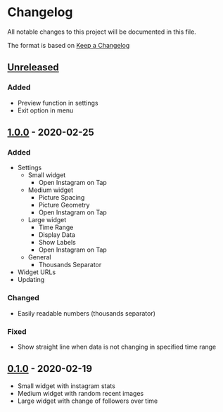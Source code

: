 # Changelog

All notable changes to this project will be documented in this file.

The format is based on [Keep a Changelog](https://keepachangelog.com/en/1.0.0/)

## [Unreleased]

### Added

- Preview function in settings
- Exit option in menu

## [1.0.0] - 2020-02-25

### Added

- Settings
	- Small widget
		- Open Instagram on Tap
	- Medium widget
		- Picture Spacing
		- Picture Geometry
		- Open Instagram on Tap
	- Large widget
		- Time Range
		- Display Data
		- Show Labels
		- Open Instagram on Tap
	- General
		- Thousands Separator
- Widget URLs
- Updating

### Changed

- Easily readable numbers (thousands separator)

### Fixed

- Show straight line when data is not changing in specified time range

## [0.1.0] - 2020-02-19

- Small widget with instagram stats
- Medium widget with random recent images
- Large widget with change of followers over time

[Unreleased]: https://github.com/wiebecommajonas/instagram-widget/compare/v0.1.0...HEAD
[1.0.0]: https://github.com/wiebecommajonas/instagram-widget/compare/v0.1.0...v1.0.0
[0.1.0]: https://github.com/wiebecommajonas/instagram-widget/releases/tag/v0.1.0
